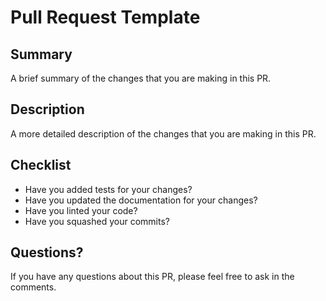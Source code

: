 # Pull Request Template

## Summary

A brief summary of the changes that you are making in this PR.

## Description

A more detailed description of the changes that you are making in this PR.

## Checklist

* Have you added tests for your changes?
* Have you updated the documentation for your changes?
* Have you linted your code?
* Have you squashed your commits?

## Questions?

If you have any questions about this PR, please feel free to ask in the comments.
